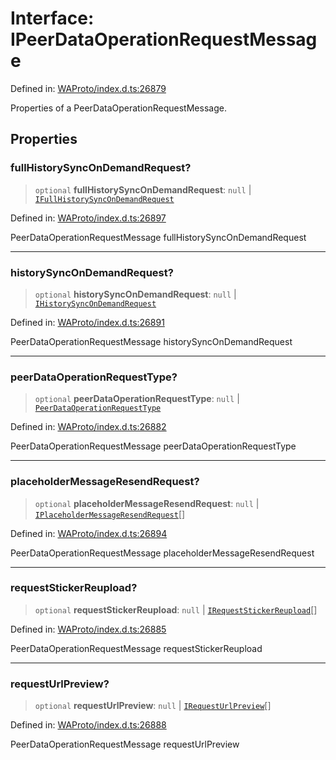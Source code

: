 # Interface: IPeerDataOperationRequestMessage

Defined in: [WAProto/index.d.ts:26879](https://github.com/Fokusdotid/Baileys/blob/a954da2ee3c892812cf9528a5a214092693c872f/WAProto/index.d.ts#L26879)

Properties of a PeerDataOperationRequestMessage.

## Properties

### fullHistorySyncOnDemandRequest?

> `optional` **fullHistorySyncOnDemandRequest**: `null` \| [`IFullHistorySyncOnDemandRequest`](../namespaces/PeerDataOperationRequestMessage/interfaces/IFullHistorySyncOnDemandRequest.md)

Defined in: [WAProto/index.d.ts:26897](https://github.com/Fokusdotid/Baileys/blob/a954da2ee3c892812cf9528a5a214092693c872f/WAProto/index.d.ts#L26897)

PeerDataOperationRequestMessage fullHistorySyncOnDemandRequest

***

### historySyncOnDemandRequest?

> `optional` **historySyncOnDemandRequest**: `null` \| [`IHistorySyncOnDemandRequest`](../namespaces/PeerDataOperationRequestMessage/interfaces/IHistorySyncOnDemandRequest.md)

Defined in: [WAProto/index.d.ts:26891](https://github.com/Fokusdotid/Baileys/blob/a954da2ee3c892812cf9528a5a214092693c872f/WAProto/index.d.ts#L26891)

PeerDataOperationRequestMessage historySyncOnDemandRequest

***

### peerDataOperationRequestType?

> `optional` **peerDataOperationRequestType**: `null` \| [`PeerDataOperationRequestType`](../enumerations/PeerDataOperationRequestType.md)

Defined in: [WAProto/index.d.ts:26882](https://github.com/Fokusdotid/Baileys/blob/a954da2ee3c892812cf9528a5a214092693c872f/WAProto/index.d.ts#L26882)

PeerDataOperationRequestMessage peerDataOperationRequestType

***

### placeholderMessageResendRequest?

> `optional` **placeholderMessageResendRequest**: `null` \| [`IPlaceholderMessageResendRequest`](../namespaces/PeerDataOperationRequestMessage/interfaces/IPlaceholderMessageResendRequest.md)[]

Defined in: [WAProto/index.d.ts:26894](https://github.com/Fokusdotid/Baileys/blob/a954da2ee3c892812cf9528a5a214092693c872f/WAProto/index.d.ts#L26894)

PeerDataOperationRequestMessage placeholderMessageResendRequest

***

### requestStickerReupload?

> `optional` **requestStickerReupload**: `null` \| [`IRequestStickerReupload`](../namespaces/PeerDataOperationRequestMessage/interfaces/IRequestStickerReupload.md)[]

Defined in: [WAProto/index.d.ts:26885](https://github.com/Fokusdotid/Baileys/blob/a954da2ee3c892812cf9528a5a214092693c872f/WAProto/index.d.ts#L26885)

PeerDataOperationRequestMessage requestStickerReupload

***

### requestUrlPreview?

> `optional` **requestUrlPreview**: `null` \| [`IRequestUrlPreview`](../namespaces/PeerDataOperationRequestMessage/interfaces/IRequestUrlPreview.md)[]

Defined in: [WAProto/index.d.ts:26888](https://github.com/Fokusdotid/Baileys/blob/a954da2ee3c892812cf9528a5a214092693c872f/WAProto/index.d.ts#L26888)

PeerDataOperationRequestMessage requestUrlPreview
